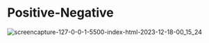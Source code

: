 # Positive-Negative

![screencapture-127-0-0-1-5500-index-html-2023-12-18-00_15_24](https://github.com/Krisheditz03/Positive-Negative/assets/135522095/6906dda7-9517-4272-a996-f9547ce4ffbb)
